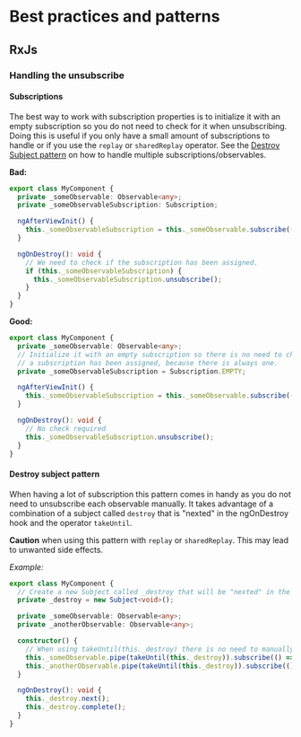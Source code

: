 # Best practices and patterns

## RxJs

### Handling the unsubscribe

#### Subscriptions

The best way to work with subscription properties is to initialize it with an
empty subscription so you do not need to check for it when unsubscribing. Doing
this is useful if you only have a small amount of subscriptions to handle or if
you use the `replay` or `sharedReplay` operator. See the
[Destroy Subject pattern](#destroy-subject-pattern) on how to handle multiple
subscriptions/observables.

**Bad:**

```ts
export class MyComponent {
  private _someObservable: Observable<any>;
  private _someObservableSubscription: Subscription;

  ngAfterViewInit() {
    this._someObservableSubscription = this._someObservable.subscribe(() => /* some code */);
  }

  ngOnDestroy(): void {
    // We need to check if the subscription has been assigned.
    if (this._someObservableSubscription) {
      this._someObservableSubscription.unsubscribe();
    }
  }
}
```

**Good:**

```ts
export class MyComponent {
  private _someObservable: Observable<any>;
  // Initialize it with an empty subscription so there is no need to check whether
  // a subscription has been assigned, because there is always one.
  private _someObservableSubscription = Subscription.EMPTY;

  ngAfterViewInit() {
    this._someObservableSubscription = this._someObservable.subscribe(() => /* some code */);
  }

  ngOnDestroy(): void {
    // No check required
    this._someObservableSubscription.unsubscribe();
  }
}
```

#### Destroy subject pattern

When having a lot of subscription this pattern comes in handy as you do not need
to unsubscribe each observable manually. It takes advantage of a combination of
a subject called `destroy` that is "nexted" in the ngOnDestroy hook and the
operator `takeUntil`.

**Caution** when using this pattern with `replay` or `sharedReplay`. This may
lead to unwanted side effects.

_Example:_

```ts
export class MyComponent {
  // Create a new Subject called _destroy that will be "nexted" in the ngOnDestroy hook.
  private _destroy = new Subject<void>();

  private _someObservable: Observable<any>;
  private _anotherObservable: Observable<any>;

  constructor() {
    // When using takeUntil(this._destroy) there is no need to manually unsubscribe.
    this._someObservable.pipe(takeUntil(this._destroy)).subscribe(() => /* some code */);
    this._anotherObservable.pipe(takeUntil(this._destroy)).subscribe(() => /* some code */);
  }

  ngOnDestroy(): void {
    this._destroy.next();
    this._destroy.complete();
  }
}
```
